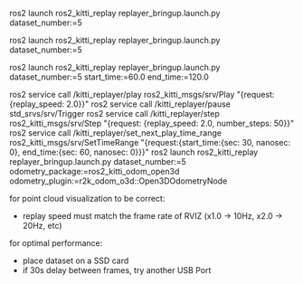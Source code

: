 ros2 launch ros2_kitti_replay replayer_bringup.launch.py dataset_number:=5

ros2 launch ros2_kitti_replay replayer_bringup.launch.py dataset_number:=5

ros2 launch ros2_kitti_replay replayer_bringup.launch.py dataset_number:=5 start_time:=60.0 end_time:=120.0

ros2 service call /kitti_replayer/play ros2_kitti_msgs/srv/Play "{request: {replay_speed: 2.0}}"
ros2 service call /kitti_replayer/pause std_srvs/srv/Trigger
ros2 service call /kitti_replayer/step ros2_kitti_msgs/srv/Step "{request: {replay_speed: 2.0, number_steps: 50}}"
ros2 service call /kitti_replayer/set_next_play_time_range ros2_kitti_msgs/srv/SetTimeRange "{request:{start_time:{sec: 30, nanosec: 0}, end_time:{sec: 60, nanosec: 0}}}"
ros2 launch ros2_kitti_replay replayer_bringup.launch.py dataset_number:=5 odometry_package:=ros2_kitti_odom_open3d odometry_plugin:=r2k_odom_o3d::Open3DOdometryNode



for point cloud visualization to be correct:
- replay speed must match the frame rate of RVIZ (x1.0 -> 10Hz, x2.0 -> 20Hz, etc)


for optimal performance:
- place dataset on a SSD card
- if 30s delay between frames, try another USB Port
